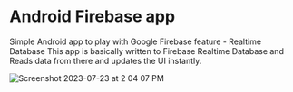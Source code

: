 # Android Firebase app

Simple Android app to play with Google Firebase feature - Realtime Database
This app is basically written to Firebase Realtime Database and Reads data from there and updates the UI instantly.

![Screenshot 2023-07-23 at 2 04 07 PM](https://github.com/janaka120/android_firebase_app/assets/10891893/dc6ec490-1a2e-4f49-b1b2-a987dd9b1996)

